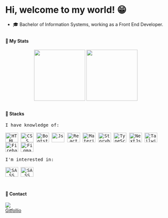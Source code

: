 # Hi, welcome to my world! 😁

- 🎓 Bachelor of Information Systems, working as a Front End Developer.

##

#### 🤖 My Stats
<div style="display: inline_block;" align="center">
  <img height="160em" src="https://github-readme-stats.vercel.app/api?username=pedrodevelop&show_icons=true&theme=tokyonight&count_private=true&border_radius=22"/>
  <img height="160em" src="https://github-readme-stats.vercel.app/api/top-langs/?username=pedrodevelop&layout=compact&langs_count=7&theme=tokyonight&border_radius=16"/>
</div>

##

#### 🧠 Stacks

<div style="display: block;">
  <kbd align="center">
      <kbd>I have knowledge of:</kbd>
      <br />
      <br />
      <img align="center" title="HTML5" alt="HTML" height="30" width="40" src="https://cdn.jsdelivr.net/gh/devicons/devicon/icons/html5/html5-original.svg">
      <img align="center"  title="CSS3" alt="CSS" height="30" width="40" src="https://cdn.jsdelivr.net/gh/devicons/devicon/icons/css3/css3-original.svg">
      <img align="center" title="Bootstrap" alt="Bootstrap" height="30" width="40" src="https://cdn.jsdelivr.net/gh/devicons/devicon@latest/icons/bootstrap/bootstrap-original.svg">
      <img align="center"  title="Javascript" alt="Js" height="30" width="40" src="https://cdn.jsdelivr.net/gh/devicons/devicon/icons/javascript/javascript-original.svg">
      <img align="center" title="React" alt="React" height="30" width="40" src="https://cdn.jsdelivr.net/gh/devicons/devicon/icons/react/react-original.svg">
      <img align="center" title="MaterialUI" alt="MaterialUI" height="30" width="40" src="https://cdn.jsdelivr.net/gh/devicons/devicon/icons/materialui/materialui-original.svg">
      <img align="center" title="Storybook" alt="Storybook" height="30" width="40" src="https://cdn.jsdelivr.net/gh/devicons/devicon/icons/storybook/storybook-original.svg">
      <img align="center" title="TypeScript" alt="TypeScript" height="30" width="40" src="https://cdn.jsdelivr.net/gh/devicons/devicon/icons/typescript/typescript-original.svg"> 
      <img align="center" title="NextJs" alt="NextJs" height="30" width="40" src="https://cdn.jsdelivr.net/gh/devicons/devicon@latest/icons/nextjs/nextjs-original.svg" />
      <img align="center" title="TailWind" alt="Tailwind Css" height="30" width="40" src="https://cdn.jsdelivr.net/gh/devicons/devicon@latest/icons/tailwindcss/tailwindcss-original.svg" />
      <img align="center" title="Firebase" alt="Firebase" height="30" width="40"  src="https://cdn.jsdelivr.net/gh/devicons/devicon/icons/firebase/firebase-plain-wordmark.svg" />
      <img align="center" title="Figma" alt="Figma" height="30" width="40"  src="https://cdn.jsdelivr.net/gh/devicons/devicon/icons/figma/figma-original.svg" />
  <br />
  <br /> 
  </kbd>
  <kbd align="center">
  <kbd>I'm interested in:</kbd> 
     <br />
     <br /> 
      <img align="center" title="SASS" alt="SASS" height="30" width="40" src="https://cdn.jsdelivr.net/gh/devicons/devicon/icons/sass/sass-original.svg">
      <img align="center" title="SASS" alt="SASS" height="30" width="40" src="https://cdn.jsdelivr.net/gh/devicons/devicon/icons/jest/jest-plain.svg">
    <br />
  <br />
  </kbd>
</div>

##

#### 💬 Contact

<div>
  <a href="https://www.linkedin.com/in/pedro-henrique-xavier-768381198/" target="_blank"><img src="https://img.shields.io/badge/-LinkedIn-%230077B5?style=for-the-badge&logo=linkedin&logoColor=white" target="_blank"></a>
</div>
<a href="https://gitfollio.vercel.app/pedrodevelop" target="_blank">
  Gitfollio
</a>

<!-- GitFolio:start
{
  "gitfolio": "on",
  "name": "Pedro Henrique",
  "email": "pedro_ph_x@hotmail.com",
  "tagline": "Front-End Developer",
  "avatar_url": "https://avatars.githubusercontent.com/u/51206522?v=4",
  "website": "",
  "githubUser": "pedrodevelop",
  "linkedinUser": "https://avatars.githubusercontent.com/u/51206522?v=4",
  "about": "Desenvolvedor Front-end e Bacharel em Sistemas de Informação. Tenho paixão por criar soluções em software que resolvam problemas reais.\\nPosso dizer que sou uma pessoa comunicativa e muito amigável. Gosto de estar sempre interagindo com outras pessoas que fazer parte do meu ciclo, gosto de ajudar e também ser ajudado.",
  "showStars": true,
  "showFollowers": true,
  "followers": 8,
  "following": 10,
  "themeId": "dark",
  "tech": [
  "React",
  "NextJS",
  "Typescript",
  "Javascript",
  "HTML",
  "CSS",
  "Bootstrap",
  "TailwindCSS",
  "MantineDev",
  "Material UI",
  "Storybook",
  "Figma",
  "Firebase",
  "PostgreSQL"
],
  "projects": [
  {
    "id": 724813803,
    "repoName": "Acme Inc.",
    "url": "https://github.com/pedrodevelop/capLinkChallenge",
    "stars": 0,
    "description": "Aplicação web inspirada em e-commerce onde o usuário navega, escolhe e favorita produtos, adiciona-os ao carrinho, ajusta quantidades, remove itens específicos e, de forma simples e intuitiva.",
    "image": "https://firebasestorage.googleapis.com/v0/b/devpool-110a7.appspot.com/o/users%2F1f8255dd-bfca-45df-80ec-86334eda5bcf%2Fproject-570c8803-53c6-4ee5-aa72-5a5b92962b36.png?alt=media&token=d8d25ff1-5a06-4b4a-8692-d8f2fef24f2f",
    "techs": [
      "CSS",
      "HTML",
      "Javascript",
      "NextJs",
      "ReactJs",
      "TailwindCSS",
      "Typescript"
    ],
    "deploy": "https://cap-link-challenge.vercel.app",
    "highlighted": true
  },
  {
    "id": 481780030,
    "repoName": "Calculator",
    "url": "https://github.com/pedrodevelop/calculator",
    "stars": 0,
    "description": "Calculadora inspirada no iphone, usuário pode realizar diversas operações (básicas, fatorial, potência).",
    "image": "https://firebasestorage.googleapis.com/v0/b/devpool-110a7.appspot.com/o/users%2F1f8255dd-bfca-45df-80ec-86334eda5bcf%2Fproject-dcdd575f-252f-4c45-a931-f68cbfcceaf3.png?alt=media&token=af64a452-038b-48ec-9954-6e99957233ab",
    "techs": [
      "HTML",
      "Javascript",
      "NextJs",
      "ReactJs",
      "MaterialUI",
      "Styled Components"
    ],
    "deploy": "https://calculator-react-next.vercel.app",
    "highlighted": false
  },
  {
    "id": 640429355,
    "repoName": "BitCENT",
    "url": "https://github.com/pedrodevelop/BitCENT",
    "stars": 0,
    "description": "Aplicação web voltada ao controle financeiro pessoal. Conta com autenticação Google via OAuth, visualização de receitas e despesas mensais, cadastro e exclusão delas, além de acessar o histórico.",
    "image": "",
    "techs": [
      "CSS",
      "HTML",
      "NextJs",
      "ReactJs",
      "TailwindCSS",
      "Typescript",
      "Figma",
      "Firebase"
    ],
    "deploy": "https://bit-cent-one.vercel.app",
    "highlighted": true
  },
  {
    "id": 697065950,
    "repoName": "Guess the Color",
    "url": "https://github.com/pedrodevelop/softExpertChallenge",
    "stars": 0,
    "description": "Game onde o usuário deve adivinhar a cor visualizada no quadrado através do seu código hexadecimal, conta com histórico em tempo real de tentativas, e 3 dificuldades distintas.",
    "image": "https://firebasestorage.googleapis.com/v0/b/devpool-110a7.appspot.com/o/users%2F1f8255dd-bfca-45df-80ec-86334eda5bcf%2Fproject-480188d6-1eba-4b52-ba2d-76ad474ab827.png?alt=media&token=fe620372-bf03-43c3-9e60-3777476fc23c",
    "techs": [
      "CSS",
      "HTML",
      "Javascript",
      "Jest",
      "React Testing Library",
      "NextJs",
      "ReactJs",
      "TailwindCSS",
      "Typescript"
    ],
    "deploy": "https://soft-expert-challenge.vercel.app",
    "highlighted": true
  }
]
}
GitFolio:end -->
